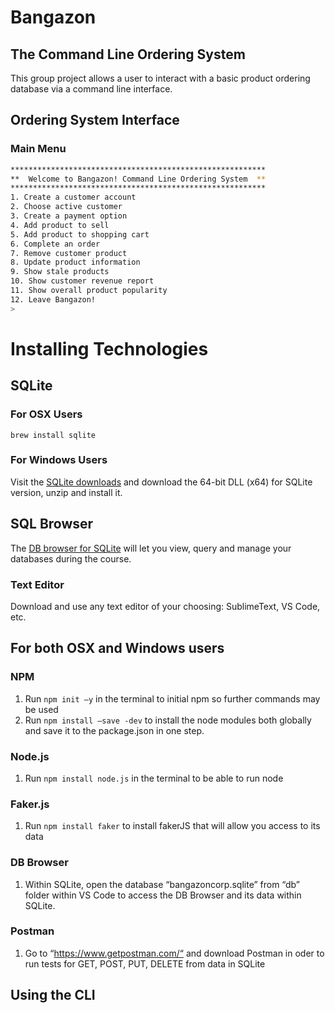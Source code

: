 # Bangazon

## The Command Line Ordering System

This group project allows a user to interact with a basic product ordering database via a command line interface.

## Ordering System Interface

### Main Menu

```bash
*********************************************************
**  Welcome to Bangazon! Command Line Ordering System  **
*********************************************************
1. Create a customer account
2. Choose active customer
3. Create a payment option
4. Add product to sell
5. Add product to shopping cart
6. Complete an order
7. Remove customer product
8. Update product information
9. Show stale products
10. Show customer revenue report
11. Show overall product popularity
12. Leave Bangazon!
>
```
# Installing Technologies

## SQLite

### For OSX Users

```brew install sqlite```

### For Windows Users

Visit the [SQLite downloads](https://www.sqlite.org/download.html) and download the 64-bit DLL (x64) for SQLite version, unzip and install it.

## SQL Browser

The [DB browser for SQLite](http://sqlitebrowser.org/) will let you view, query and manage your databases during the course.

### Text Editor

Download and use any text editor of your choosing: SublimeText, VS Code, etc.

## For both OSX and Windows users

### NPM
1. Run ```npm init —y``` in the terminal to initial npm so further commands may be used
2. Run ```npm install —save -dev``` to install the node modules both globally and save it to the package.json in one step.

### Node.js
  1. Run ```npm install node.js``` in the terminal to be able to run node


### Faker.js
1. Run ```npm install faker``` to install fakerJS that will allow you access to its data


### DB Browser
1. Within SQLite, open the database “bangazoncorp.sqlite” from “db” folder within VS Code to access the DB Browser and its data within SQLite.

### Postman
1. Go to “https://www.getpostman.com/“ and download Postman in oder to run tests for GET, POST, PUT, DELETE from data in SQLite

## Using the CLI


